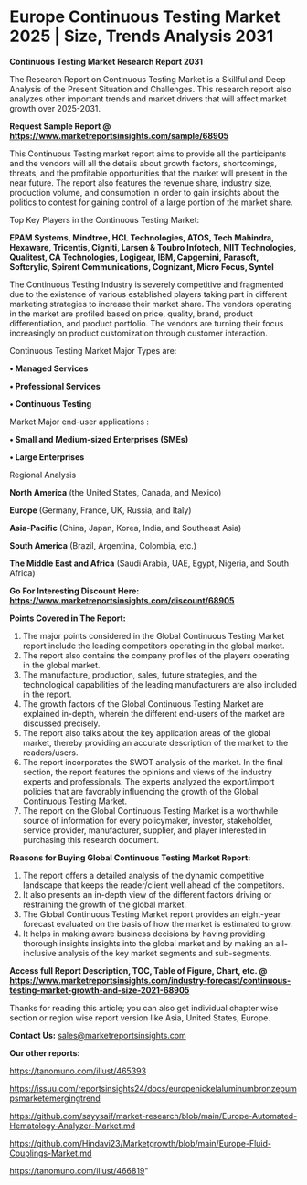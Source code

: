 # Europe Continuous Testing Market 2025 | Size, Trends Analysis 2031

<strong>Continuous Testing Market Research Report 2031</strong>

The Research Report on Continuous Testing Market is a Skillful and Deep Analysis of the Present Situation and Challenges. This research report also analyzes other important trends and market drivers that will affect market growth over 2025-2031.

<strong>Request Sample Report @ <a href=https://www.marketreportsinsights.com/sample/68905>https://www.marketreportsinsights.com/sample/68905</a></strong>

This Continuous Testing market report aims to provide all the participants and the vendors will all the details about growth factors, shortcomings, threats, and the profitable opportunities that the market will present in the near future. The report also features the revenue share, industry size, production volume, and consumption in order to gain insights about the politics to contest for gaining control of a large portion of the market share.

Top Key Players in the Continuous Testing Market:

<strong>EPAM Systems, Mindtree, HCL Technologies, ATOS, Tech Mahindra, Hexaware, Tricentis, Cigniti, Larsen & Toubro Infotech, NIIT Technologies, Qualitest, CA Technologies, Logigear, IBM, Capgemini, Parasoft, Softcrylic, Spirent Communications, Cognizant, Micro Focus, Syntel</strong>

The Continuous Testing Industry is severely competitive and fragmented due to the existence of various established players taking part in different marketing strategies to increase their market share. The vendors operating in the market are profiled based on price, quality, brand, product differentiation, and product portfolio. The vendors are turning their focus increasingly on product customization through customer interaction.

Continuous Testing Market Major Types are:

<strong>• Managed Services

• Professional Services

• Continuous Testing</strong>

Market Major end-user applications :

<strong>• Small and Medium-sized Enterprises (SMEs)

• Large Enterprises</strong>

Regional Analysis

</u><strong><b>North America</b></strong> (the United States, Canada, and Mexico)

<strong><b>Europe </b></strong>(Germany, France, UK, Russia, and Italy)

<strong><b>Asia-Pacific</b></strong> (China, Japan, Korea, India, and Southeast Asia)

<strong><b>South America</b></strong> (Brazil, Argentina, Colombia, etc.)

<strong><b>The Middle East and Africa</b></strong> (Saudi Arabia, UAE, Egypt, Nigeria, and South Africa)

<strong>Go For Interesting Discount Here: <a href=https://www.marketreportsinsights.com/discount/68905>https://www.marketreportsinsights.com/discount/68905</a></strong>

<strong>Points Covered in The Report:</strong>
<ol>
  <li>The major points considered in the Global Continuous Testing Market report include the leading competitors operating in the global market.</li>
  <li>The report also contains the company profiles of the players operating in the global market.</li>
  <li>The manufacture, production, sales, future strategies, and the technological capabilities of the leading manufacturers are also included in the report.</li>
  <li>The growth factors of the Global Continuous Testing Market are explained in-depth, wherein the different end-users of the market are discussed precisely.</li>
  <li>The report also talks about the key application areas of the global market, thereby providing an accurate description of the market to the readers/users.</li>
  <li>The report incorporates the SWOT analysis of the market. In the final section, the report features the opinions and views of the industry experts and professionals. The experts analyzed the export/import policies that are favorably influencing the growth of the Global Continuous Testing Market.</li>
  <li>The report on the Global Continuous Testing Market is a worthwhile source of information for every policymaker, investor, stakeholder, service provider, manufacturer, supplier, and player interested in purchasing this research document.</li>
</ol>
<strong>Reasons for Buying Global Continuous Testing Market Report:</strong>

<ol>
  <li>The report offers a detailed analysis of the dynamic competitive landscape that keeps the reader/client well ahead of the competitors.</li>
  <li>It also presents an in-depth view of the different factors driving or restraining the growth of the global market.</li>
  <li>The Global Continuous Testing Market report provides an eight-year forecast evaluated on the basis of how the market is estimated to grow.</li>
  <li>It helps in making aware business decisions by having providing thorough insights insights into the global market and by making an all-inclusive analysis of the key market segments and sub-segments.</li>
</ol>
<strong>Access full Report Description, TOC, Table of Figure, Chart, etc. @ <a href=https://www.marketreportsinsights.com/industry-forecast/continuous-testing-market-growth-and-size-2021-68905>https://www.marketreportsinsights.com/industry-forecast/continuous-testing-market-growth-and-size-2021-68905</a></strong>


Thanks for reading this article; you can also get individual chapter wise section or region wise report version like Asia, United States, Europe.

<strong>Contact Us:</strong>
sales@marketreportsinsights.com

<strong>Our other reports:</strong>

<a href=https://tanomuno.com/illust/465393>https://tanomuno.com/illust/465393</a>

<a href=https://issuu.com/reportsinsights24/docs/europenickelaluminumbronzepumpsmarketemergingtrend>https://issuu.com/reportsinsights24/docs/europenickelaluminumbronzepumpsmarketemergingtrend</a>

<a href=https://github.com/sayysaif/market-research/blob/main/Europe-Automated-Hematology-Analyzer-Market.md>https://github.com/sayysaif/market-research/blob/main/Europe-Automated-Hematology-Analyzer-Market.md</a>

<a href=https://github.com/Hindavi23/Marketgrowth/blob/main/Europe-Fluid-Couplings-Market.md>https://github.com/Hindavi23/Marketgrowth/blob/main/Europe-Fluid-Couplings-Market.md</a>

<a href=https://tanomuno.com/illust/466819>https://tanomuno.com/illust/466819</a>"
